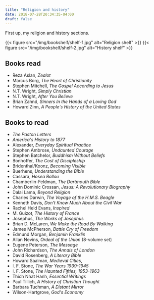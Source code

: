 ```yaml
---
title: "Religion and history"
date: 2018-07-28T20:34:35-04:00
draft: false
---
```


First up, my religion and history sections.

<!--more-->

{{< figure src="/img/bookshelf/shelf-1.jpg" alt="Religion shelf" >}}
{{< figure src="/img/bookshelf/shelf-2.jpg" alt="History shelf" >}}

## Books read

* Reza Aslan, _Zealot_
* Marcus Borg, _The Heart of Christianity_
* Stephen Mitchell, _The Gospel According to Jesus_
* N.T. Wright, _Simply Christian_
* N.T. Wright, _After You Believe_
* Brian Zahnd, _Sinners In the Hands of a Loving God_
* Howard Zinn, _A People's History of the United States_

## Books to read

* _The Paston Letters_
* _America's History to 1877_
* Alexander, *Everyday Spiritual Practice*
* Stephen Ambrose, *Undaunted Courage*
* Stephen Batchelor, *Buddhism Without Beliefs*
* Bonhoffer, *The Cost of Discipleship*
* Bridenthal/Koonz, _Becoming Visible_
* Buerhens, *Understanding the Bible*
* Cassara, *Hosea Ballou*
* Chamberlin-Feldman, *The Dartmouth Bible*
* John Dominic Crossan, *Jesus: A Revolutionary Biography*
* Dalai Lama, *Beyond Religion*
* Charles Darwin, *The Voyage of the H.M.S. Beagle* 
* Kenneth Davis, _Don't Know Much About the Civil War_
* Rachel Held Evans, _Inspired_
* M. Guizot, *The History of France*
* Josephus, *The Works of Josephus*
* Brian D. McLaren, *We Make the Road By Walking*
* James McPherson, _Battle Cry of Freedom_
* Edmund Morgan, *Benjamin Franklin*
* Allan Nevins, _Ordeal of the Union_ (8-volume set)
* Eugene Peterson, *The Message*
* John Richardson, *The Annals of London*
* David Rosenberg, *A Literary Bible*
* Howard Saalman, _Medieval Cities_,
* I. F. Stone, _The War Years 1939-1945_
* I. F. Stone, _The Haunted Fifties, 1953-1963_
* Thich Nhat Hanh, *Essential Writings*
* Paul Tillich, *A History of Christian Thought*
* Barbara Tuchman, _A Distant Mirror_
* Wilson-Hartgrove, *God's Economy*



